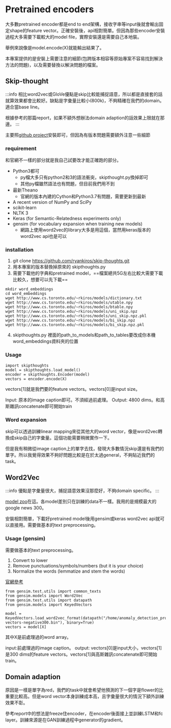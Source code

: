 # Pretrained encoders

大多數pretrained encoder都是end to end架構，接收字串等input後就會輸出固定shape的feature vector。正確安裝後，api相對簡單。但因為那些encoder安裝過程大多需要下載較大的model file，實際安裝還是需要自己本地裝。

舉例來說像是model.encode(X)就能輸出結果了。

本專案提供的是安裝上需要注意的細節(包跨版本相容等原始專案不容易找到解決方法的問題)，以及需要替換以解決問題的檔案。

## Skip-thought 

:::info
相比word2vec或GloVe優點是skip比較能捕捉語意，所以都是直接套的話就算效果都會比較好。缺點是字彙量比較小(800k)，不夠精確在我們的domain。適合當base line。

根據參考的那篇report，如果不額外想辦法domain adaption的話效果上限就在那邊。
:::

主要照[github project](https://github.com/ryankiros/skip-thoughts)安裝即可，但因為有版本問題需要額外注意一些細節

### requirement

和官網不一樣的部分就是我自己試要改才能正確跑的部分。

* Python3都可
    * py檔大多只有python2和3的語法衝突，skipthought.py換掉即可
    * 其他py檔雖然語法也有問題，但目前我們用不到
* 最新Theano
    * 官網的版本內建的Cython和Python3.7有問題，需要更新到最新
* A recent version of NumPy and SciPy
* scikit-learn
* NLTK 3
* Keras (for Semantic-Relatedness experiments only)
* gensim (for vocabulary expansion when training new models)
    * 網路上使用word2vec的library大多是用這個，當然用keras版本的word2vec api也是可以

### installation

1. git clone https://github.com/ryankiros/skip-thoughts.git
2. 用本專案的版本替換掉原來的 skipthoughts.py
3. 需要下載他的字典和pretrained model，==檔案總共5G左右比較大需要下載比較久，想要可以先下載==

```shell=
mkdir word_embeddings
cd word_embeddings
wget http://www.cs.toronto.edu/~rkiros/models/dictionary.txt
wget http://www.cs.toronto.edu/~rkiros/models/utable.npy
wget http://www.cs.toronto.edu/~rkiros/models/btable.npy
wget http://www.cs.toronto.edu/~rkiros/models/uni_skip.npz
wget http://www.cs.toronto.edu/~rkiros/models/uni_skip.npz.pkl
wget http://www.cs.toronto.edu/~rkiros/models/bi_skip.npz
wget http://www.cs.toronto.edu/~rkiros/models/bi_skip.npz.pkl
```
4. skipthoughts.py 裡面的path_to_models和path_to_tables要改成你本機word_embeddings資料夾的位置
### Usage

```python=
import skipthoughts
model = skipthoughts.load_model()
encoder = skipthoughts.Encoder(model)
vectors = encoder.encode(X)
```
vectors[1]就是我們要的feature vectors。vectors[0]是input size。

Input: 原本的image caption即可。不須經過前處理。
Output: 4800 dims。和高斯雜訊concatenate即可開始train

### Word expansion

skip可以透過訓練linear mapping來從其他大的word vector，像是word2vec轉換成skip自己的字彙量。這個功能需要稍微實作一下。

但是我有稍微從image caption上的單字去找，發現大多數情況skip還是有我們的單字。所以我覺得效果不夠好問題比較是在於太過general，不夠貼近我們的task。

## Word2Vec

:::info
優點是字彙量很大，捕捉語意效果沒那麼好，不夠domain specific。
:::

[model zoo](https://github.com/3Top/word2vec-api#where-to-get-a-pretrained-models)在這。各model差別只在訓練的data不一樣。我用的是規模最大的google news 300。

安裝相對簡單，下載好pretrained model後用gensim或keras word2vec api就可以直接用。需要做基本的text preprocessing。

### Usage (gensim)

需要做基本的text preprocessing。
1) Convert to lower 
2) Remove punctuations/symbols/numbers (but it is your choice) 
3) Normalize the words (lemmatize and stem the words)


[官網參考](https://radimrehurek.com/gensim/models/word2vec.html)

```python=
from gensim.test.utils import common_texts
from gensim.models import Word2Vec
from gensim.test.utils import datapath
from gensim.models import KeyedVectors

model = KeyedVectors.load_word2vec_format(datapath("/home/anomaly_detection_project_2020/weight_lifting_trainer/dl/comp3/GoogleNews-vectors-negative300.bin"), binary=True)
vectors = model[X]
```
其中X是前處理過的word array。

input:前處理過的image caption。
output: vectors[0]是input大小，vectors[1]是300 dims的feature vectors。vectors[1]與高斯雜訊concatenate即可開始train。

## Domain adaption

原因是一樣是單字為red，我們的task中就會希望他預測的下一個字是flower的比重要比較高。但是word vector本身訓練成本高，且字彙量很大的情況下額外訓練效果不彰。

參考report中的想法是freeze住encoder，在encoder後面接上並訓練LSTM和fc layer。訓練來源是在GAN訓練過程中generator的gradient。